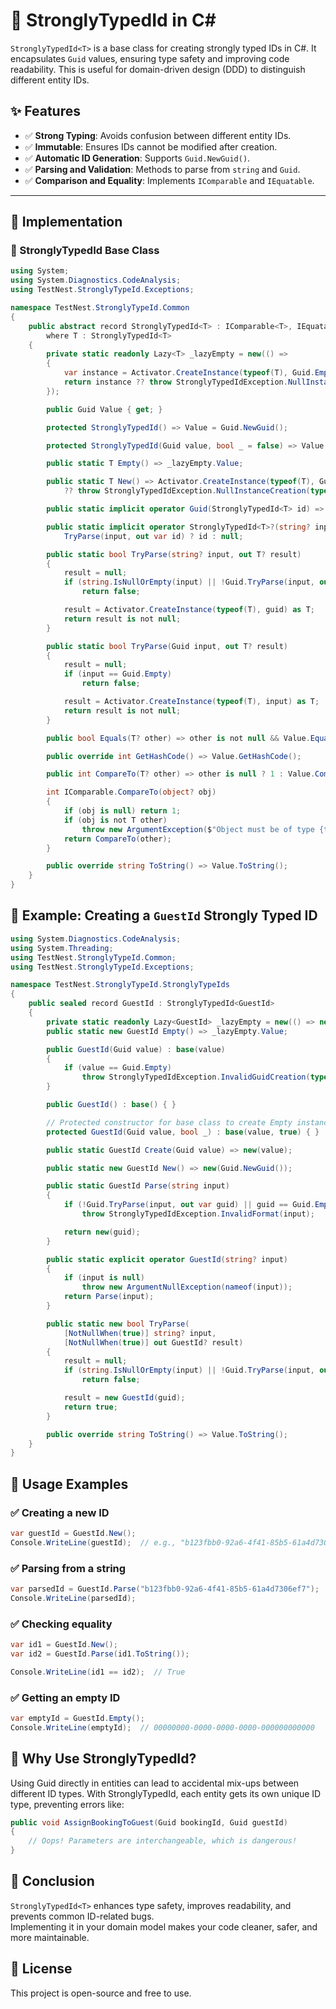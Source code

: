 # 🚀 StronglyTypedId in C#

`StronglyTypedId<T>` is a base class for creating strongly typed IDs in C#. It encapsulates `Guid` values, ensuring type safety and improving code readability. This is useful for domain-driven design (DDD) to distinguish different entity IDs.

## ✨ Features

- ✅ **Strong Typing**: Avoids confusion between different entity IDs.
- ✅ **Immutable**: Ensures IDs cannot be modified after creation.
- ✅ **Automatic ID Generation**: Supports `Guid.NewGuid()`.
- ✅ **Parsing and Validation**: Methods to parse from `string` and `Guid`.
- ✅ **Comparison and Equality**: Implements `IComparable` and `IEquatable`.

---

## 📌 Implementation

### 🔹 StronglyTypedId Base Class

```csharp
using System;
using System.Diagnostics.CodeAnalysis;
using TestNest.StronglyTypeId.Exceptions;

namespace TestNest.StronglyTypeId.Common
{
    public abstract record StronglyTypedId<T> : IComparable<T>, IEquatable<T>, IComparable
        where T : StronglyTypedId<T>
    {
        private static readonly Lazy<T> _lazyEmpty = new(() =>
        {
            var instance = Activator.CreateInstance(typeof(T), Guid.Empty, true) as T;
            return instance ?? throw StronglyTypedIdException.NullInstanceCreation(typeof(T));
        });

        public Guid Value { get; }

        protected StronglyTypedId() => Value = Guid.NewGuid();

        protected StronglyTypedId(Guid value, bool _ = false) => Value = value;

        public static T Empty() => _lazyEmpty.Value;

        public static T New() => Activator.CreateInstance(typeof(T), Guid.NewGuid()) as T
            ?? throw StronglyTypedIdException.NullInstanceCreation(typeof(T));

        public static implicit operator Guid(StronglyTypedId<T> id) => id.Value;

        public static implicit operator StronglyTypedId<T>?(string? input) =>
            TryParse(input, out var id) ? id : null;

        public static bool TryParse(string? input, out T? result)
        {
            result = null;
            if (string.IsNullOrEmpty(input) || !Guid.TryParse(input, out var guid))
                return false;

            result = Activator.CreateInstance(typeof(T), guid) as T;
            return result is not null;
        }

        public static bool TryParse(Guid input, out T? result)
        {
            result = null;
            if (input == Guid.Empty)
                return false;

            result = Activator.CreateInstance(typeof(T), input) as T;
            return result is not null;
        }

        public bool Equals(T? other) => other is not null && Value.Equals(other.Value);

        public override int GetHashCode() => Value.GetHashCode();

        public int CompareTo(T? other) => other is null ? 1 : Value.CompareTo(other.Value);

        int IComparable.CompareTo(object? obj)
        {
            if (obj is null) return 1;
            if (obj is not T other)
                throw new ArgumentException($"Object must be of type {typeof(T).Name}");
            return CompareTo(other);
        }

        public override string ToString() => Value.ToString();
    }
}
```
## 🔹 Example: Creating a `GuestId` Strongly Typed ID

```csharp
using System.Diagnostics.CodeAnalysis;
using System.Threading;
using TestNest.StronglyTypeId.Common;
using TestNest.StronglyTypeId.Exceptions;

namespace TestNest.StronglyTypeId.StronglyTypeIds
{
    public sealed record GuestId : StronglyTypedId<GuestId>
    {
        private static readonly Lazy<GuestId> _lazyEmpty = new(() => new GuestId(Guid.Empty, true), LazyThreadSafetyMode.ExecutionAndPublication);
        public static new GuestId Empty() => _lazyEmpty.Value;

        public GuestId(Guid value) : base(value)
        {
            if (value == Guid.Empty)
                throw StronglyTypedIdException.InvalidGuidCreation(typeof(GuestId));
        }

        public GuestId() : base() { }

        // Protected constructor for base class to create Empty instance
        protected GuestId(Guid value, bool _) : base(value, true) { }

        public static GuestId Create(Guid value) => new(value);

        public static new GuestId New() => new(Guid.NewGuid());

        public static GuestId Parse(string input)
        {
            if (!Guid.TryParse(input, out var guid) || guid == Guid.Empty)
                throw StronglyTypedIdException.InvalidFormat(input);

            return new(guid);
        }

        public static explicit operator GuestId(string? input)
        {
            if (input is null)
                throw new ArgumentNullException(nameof(input));
            return Parse(input);
        }

        public static new bool TryParse(
            [NotNullWhen(true)] string? input,
            [NotNullWhen(true)] out GuestId? result)
        {
            result = null;
            if (string.IsNullOrEmpty(input) || !Guid.TryParse(input, out var guid) || guid == Guid.Empty)
                return false;

            result = new GuestId(guid);
            return true;
        }

        public override string ToString() => Value.ToString();
    }
}

```
## 📌 Usage Examples

### ✅ Creating a new ID

```csharp
var guestId = GuestId.New();
Console.WriteLine(guestId);  // e.g., "b123fbb0-92a6-4f41-85b5-61a4d7306ef7"

```

### ✅ Parsing from a string

```csharp
var parsedId = GuestId.Parse("b123fbb0-92a6-4f41-85b5-61a4d7306ef7");
Console.WriteLine(parsedId);

```

### ✅ Checking equality

```csharp
var id1 = GuestId.New();
var id2 = GuestId.Parse(id1.ToString());

Console.WriteLine(id1 == id2);  // True

```

### ✅ Getting an empty ID

```csharp
var emptyId = GuestId.Empty();
Console.WriteLine(emptyId);  // 00000000-0000-0000-0000-000000000000

```

## 🎯 Why Use StronglyTypedId?

Using Guid directly in entities can lead to accidental mix-ups between different ID types. With StronglyTypedId<T>, each entity gets its own unique ID type, preventing errors like:

```csharp
public void AssignBookingToGuest(Guid bookingId, Guid guestId) 
{
    // Oops! Parameters are interchangeable, which is dangerous!
}

```

## 📌 Conclusion  

`StronglyTypedId<T>` enhances type safety, improves readability, and prevents common ID-related bugs.  
Implementing it in your domain model makes your code cleaner, safer, and more maintainable.

## 🌟 License

This project is open-source and free to use.
